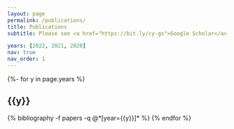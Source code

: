 ```yaml
---
layout: page
permalink: /publications/
title: Publications
subtitle: Please see <a href="https://bit.ly/cy-gs">Google Scholar</a> for the up-to-date list.

years: [2022, 2021, 2020]
nav: true
nav_order: 1
---
```

<!-- _pages/publications.md -->
<div class="publications">

{%- for y in page.years %}
  <h2 class="year">{{y}}</h2>
  {% bibliography -f papers -q @*[year={{y}}]* %}
{% endfor %}

</div>
